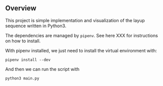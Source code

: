## Overview


This project is simple implementation and visualization of the layup sequence written in Python3.

The dependencies are managed by `pipenv`. See here XXX for instructions on how to install.

With pipenv installed, we just need to install the virtual environment with:
```
pipenv install --dev
```

And then we can run the script with
```
python3 main.py
```
